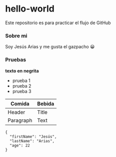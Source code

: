 # hello-world
Este repositorio es para practicar el flujo de GitHub
### Sobre mi
Soy Jesús Arias y me gusta el gazpacho 😀
### Pruebas
**texto en negrita**
- prueba 1
- prueba 2
- prueba 3
  
 | Comida | Bebida |
| ----------- | ----------- |
| Header | Title |
| Paragraph | Text |

```
{
  "firstName": "Jesús",
  "lastName": "Arias",
  "age": 22
}
```
